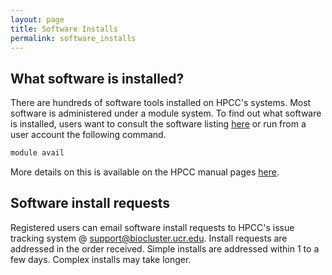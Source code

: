 ```yaml
---
layout: page
title: Software Installs
permalink: software_installs
---
```


## What software is installed?

There are hundreds of software tools installed on HPCC's systems. Most software
is administered under a module system. To find out what software is
installed, users want to consult the software listing 
[here](http://hpcc.ucr.edu/software_modules) or run from a user account the following command.

```bash
module avail
```

More details on this is available on the HPCC manual pages [here](http://hpcc.ucr.edu/manuals_linux-cluster_start.html).

## Software install requests

Registered users can email software install requests to HPCC's issue tracking system @ [support@biocluster.ucr.edu](mailto:support@biocluster.ucr.edu). Install requests are addressed in the order received. Simple installs are addressed within 1 to a few days. Complex installs may take longer.
